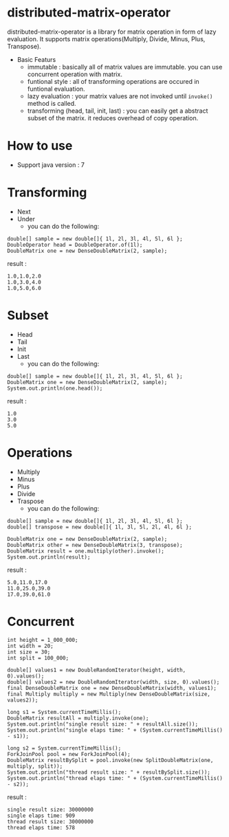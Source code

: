 distributed-matrix-operator
========

distributed-matrix-operator is a library for matrix operation in form of lazy evaluation.
It supports matrix operations(Multiply, Divide, Minus, Plus, Transpose).

 - Basic Featurs
   - immutable : basically all of matrix values are immutable. you can use concurrent operation with matrix.
   - funtional style : all of transforming operations are occured in funtional evaluation.
   - lazy evaluation : your matrix values are not invoked until `invoke()` method is called.
   - transforming (head, tail, init, last) : you can easily get a abstract subset of the matrix. it reduces overhead of  copy operation.

How to use
========
 - Support java version : 7

Transforming
========
 - Next
 - Under
   - you can do the following:
```
double[] sample = new double[]{ 1l, 2l, 3l, 4l, 5l, 6l };
DoubleOperator head = DoubleOperator.of(1l);
DoubleMatrix one = new DenseDoubleMatrix(2, sample);
```
result :
```
1.0,1.0,2.0
1.0,3.0,4.0
1.0,5.0,6.0
```

Subset
========
 - Head 
 - Tail
 - Init
 - Last
   - you can do the following:
```
double[] sample = new double[]{ 1l, 2l, 3l, 4l, 5l, 6l };
DoubleMatrix one = new DenseDoubleMatrix(2, sample);
System.out.println(one.head());
```
result :
```
1.0
3.0
5.0
```
 
Operations
========
 - Multiply
 - Minus
 - Plus
 - Divide
 - Traspose
   - you can do the following:
   
```
double[] sample = new double[]{ 1l, 2l, 3l, 4l, 5l, 6l };
double[] transpose = new double[]{ 1l, 3l, 5l, 2l, 4l, 6l };

DoubleMatrix one = new DenseDoubleMatrix(2, sample);
DoubleMatrix other = new DenseDoubleMatrix(3, transpose);
DoubleMatrix result = one.multiply(other).invoke();
System.out.println(result);
```
result :
```
5.0,11.0,17.0
11.0,25.0,39.0
17.0,39.0,61.0
```

Concurrent
========
```
int height = 1_000_000;
int width = 20;
int size = 30;
int split = 100_000;

double[] values1 = new DoubleRandomIterator(height, width, 0).values();
double[] values2 = new DoubleRandomIterator(width, size, 0).values();
final DenseDoubleMatrix one = new DenseDoubleMatrix(width, values1);
final Multiply multiply = new Multiply(new DenseDoubleMatrix(size, values2));

long s1 = System.currentTimeMillis();
DoubleMatrix resultAll = multiply.invoke(one);
System.out.println("single result size: " + resultAll.size());
System.out.println("single elaps time: " + (System.currentTimeMillis() - s1));

long s2 = System.currentTimeMillis();
ForkJoinPool pool = new ForkJoinPool(4);
DoubleMatrix resultBySplit = pool.invoke(new SplitDoubleMatrix(one, multiply, split));
System.out.println("thread result size: " + resultBySplit.size());
System.out.println("thread elaps time: " + (System.currentTimeMillis() - s2));
```
result :
```
single result size: 30000000
single elaps time: 909
thread result size: 30000000
thread elaps time: 578
```
